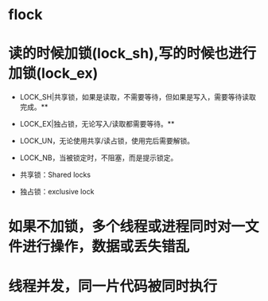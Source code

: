 
# flock
# 读的时候加锁(lock_sh),写的时候也进行加锁(lock_ex)

- LOCK_SH|共享锁，如果是读取，不需要等待，但如果是写入，需要等待读取完成。**
- LOCK_EX|独占锁，无论写入/读取都需要等待。**
- LOCK_UN，无论使用共享/读占锁，使用完后需要解锁。
- LOCK_NB，当被锁定时，不阻塞，而是提示锁定。

- 共享锁：Shared locks
- 独占锁：exclusive lock

# 如果不加锁，多个线程或进程同时对一文件进行操作，数据或丢失错乱
# 线程并发，同一片代码被同时执行